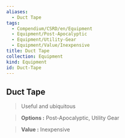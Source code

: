 ```yaml
---
aliases:
  - Duct Tape
tags:
  - Compendium/CSRD/en/Equipment
  - Equipment/Post-Apocalyptic
  - Equipment/Utility-Gear
  - Equipment/Value/Inexpensive
title: Duct Tape
collection: Equipment
kind: Equipment
id: Duct-Tape
---
```

## Duct Tape    
    
>Useful and ubiquitous    
> **Options :** Post-Apocalyptic, Utility Gear    
> **Value :** Inexpensive

